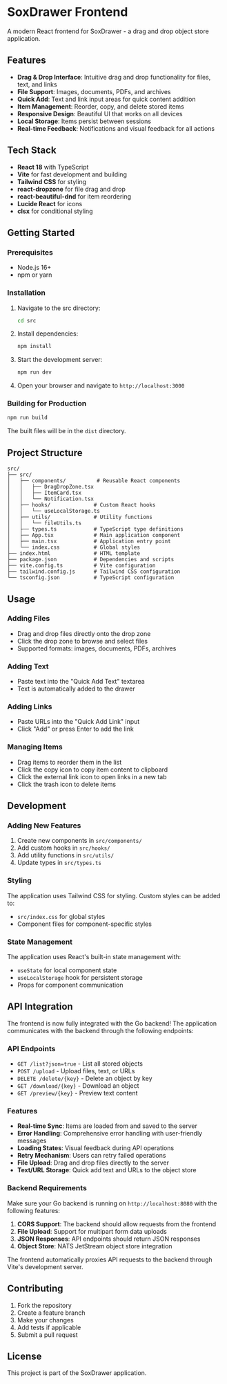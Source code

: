 # SoxDrawer Frontend

A modern React frontend for SoxDrawer - a drag and drop object store application.

## Features

- **Drag & Drop Interface**: Intuitive drag and drop functionality for files, text, and links
- **File Support**: Images, documents, PDFs, and archives
- **Quick Add**: Text and link input areas for quick content addition
- **Item Management**: Reorder, copy, and delete stored items
- **Responsive Design**: Beautiful UI that works on all devices
- **Local Storage**: Items persist between sessions
- **Real-time Feedback**: Notifications and visual feedback for all actions

## Tech Stack

- **React 18** with TypeScript
- **Vite** for fast development and building
- **Tailwind CSS** for styling
- **react-dropzone** for file drag and drop
- **react-beautiful-dnd** for item reordering
- **Lucide React** for icons
- **clsx** for conditional styling

## Getting Started

### Prerequisites

- Node.js 16+ 
- npm or yarn

### Installation

1. Navigate to the src directory:
   ```bash
   cd src
   ```

2. Install dependencies:
   ```bash
   npm install
   ```

3. Start the development server:
   ```bash
   npm run dev
   ```

4. Open your browser and navigate to `http://localhost:3000`

### Building for Production

```bash
npm run build
```

The built files will be in the `dist` directory.

## Project Structure

```
src/
├── src/
│   ├── components/          # Reusable React components
│   │   ├── DragDropZone.tsx
│   │   ├── ItemCard.tsx
│   │   └── Notification.tsx
│   ├── hooks/              # Custom React hooks
│   │   └── useLocalStorage.ts
│   ├── utils/              # Utility functions
│   │   └── fileUtils.ts
│   ├── types.ts            # TypeScript type definitions
│   ├── App.tsx             # Main application component
│   ├── main.tsx            # Application entry point
│   └── index.css           # Global styles
├── index.html              # HTML template
├── package.json            # Dependencies and scripts
├── vite.config.ts          # Vite configuration
├── tailwind.config.js      # Tailwind CSS configuration
└── tsconfig.json           # TypeScript configuration
```

## Usage

### Adding Files
- Drag and drop files directly onto the drop zone
- Click the drop zone to browse and select files
- Supported formats: images, documents, PDFs, archives

### Adding Text
- Paste text into the "Quick Add Text" textarea
- Text is automatically added to the drawer

### Adding Links
- Paste URLs into the "Quick Add Link" input
- Click "Add" or press Enter to add the link

### Managing Items
- Drag items to reorder them in the list
- Click the copy icon to copy item content to clipboard
- Click the external link icon to open links in a new tab
- Click the trash icon to delete items

## Development

### Adding New Features

1. Create new components in `src/components/`
2. Add custom hooks in `src/hooks/`
3. Add utility functions in `src/utils/`
4. Update types in `src/types.ts`

### Styling

The application uses Tailwind CSS for styling. Custom styles can be added to:
- `src/index.css` for global styles
- Component files for component-specific styles

### State Management

The application uses React's built-in state management with:
- `useState` for local component state
- `useLocalStorage` hook for persistent storage
- Props for component communication

## API Integration

The frontend is now fully integrated with the Go backend! The application communicates with the backend through the following endpoints:

### API Endpoints

- `GET /list?json=true` - List all stored objects
- `POST /upload` - Upload files, text, or URLs
- `DELETE /delete/{key}` - Delete an object by key
- `GET /download/{key}` - Download an object
- `GET /preview/{key}` - Preview text content

### Features

- **Real-time Sync**: Items are loaded from and saved to the server
- **Error Handling**: Comprehensive error handling with user-friendly messages
- **Loading States**: Visual feedback during API operations
- **Retry Mechanism**: Users can retry failed operations
- **File Upload**: Drag and drop files directly to the server
- **Text/URL Storage**: Quick add text and URLs to the object store

### Backend Requirements

Make sure your Go backend is running on `http://localhost:8080` with the following features:

1. **CORS Support**: The backend should allow requests from the frontend
2. **File Upload**: Support for multipart form data uploads
3. **JSON Responses**: API endpoints should return JSON responses
4. **Object Store**: NATS JetStream object store integration

The frontend automatically proxies API requests to the backend through Vite's development server.

## Contributing

1. Fork the repository
2. Create a feature branch
3. Make your changes
4. Add tests if applicable
5. Submit a pull request

## License

This project is part of the SoxDrawer application. 